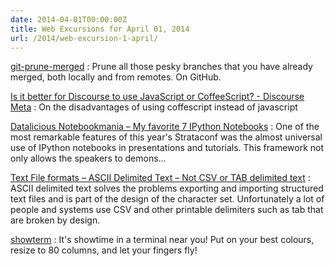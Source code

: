 ```yaml
---
date: 2014-04-01T00:00:00Z
title: Web Excursions for April 01, 2014
url: /2014/web-excursion-1-april/
---
```


[git-prune-merged](http://minrk.tumblr.com/post/81339364813/git-prune-merged)
: Prune all those pesky branches that you have already merged, both locally and from remotes. On GitHub.

[Is it better for Discourse to use JavaScript or CoffeeScript? - Discourse Meta](https://meta.discourse.org/t/is-it-better-for-discourse-to-use-javascript-or-coffeescript/3153/19?u=eviltrout)
: On the disadvantages of using coffescript instead of javascript

[Datalicious Notebookmania – My favorite 7 IPython Notebooks](http://beautifuldata.net/2014datalicious-notebookmania-my-favorite-7-ipython-notebooks/)
: One of the most remarkable features of this year's Strataconf was the almost universal use of IPython notebooks in presentations and tutorials. This framework not only allows the speakers to demons...

[Text File formats – ASCII Delimited Text – Not CSV or TAB delimited text](https://ronaldduncan.wordpress.com/2009/text-file-formats-ascii-delimited-text-not-csv-or-tab-delimited-text/)
: ASCII delimited text solves the problems exporting and importing structured text files and is part of the design of the character set. Unfortunately a lot of people and systems use CSV and other printable delimiters such as tab that are broken by design.

[showterm](http://showterm.io/)
: It's showtime in a terminal near you! Put on your best colours, resize to 80 columns, and let your fingers fly!
